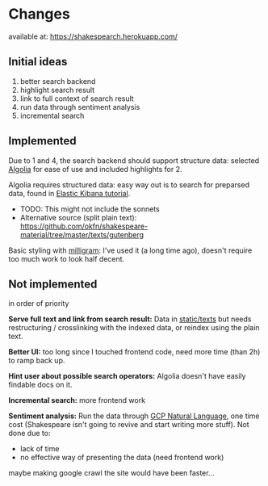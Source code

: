 # Changes

available at: https://shakespearch.herokuapp.com/

## Initial ideas

1. better search backend
2. highlight search result
3. link to full context of search result
4. run data through sentiment analysis
5. incremental search

## Implemented

Due to 1 and 4, the search backend should support structure data:
selected [Algolia](https://www.algolia.com/) for ease of use and included highlights for 2.

Algolia requires structured data:
easy way out is to search for preparsed data, found in [Elastic Kibana tutorial](https://www.elastic.co/guide/en/kibana/6.8/tutorial-load-dataset.html).

- TODO: This might not include the sonnets
- Alternative source (split plain text): https://github.com/okfn/shakespeare-material/tree/master/texts/gutenberg

Basic styling with [milligram](https://milligram.io/):
I've used it (a long time ago), doesn't require too much work to look half decent.

## Not implemented

in order of priority

**Serve full text and link from search result:**
Data in [static/texts](./static/texts/) but needs restructuring / crosslinking with the indexed data,
or reindex using the plain text.

**Better UI:**
too long since I touched frontend code, need more time (than 2h) to ramp back up.

**Hint user about possible search operators:**
Algolia doesn't have easily findable docs on it.

**Incremental search:**
more frontend work

**Sentiment analysis:**
Run the data through [GCP Natural Language](https://cloud.google.com/natural-language), one time cost (Shakespeare isn't going to revive and start writing more stuff). Not done due to:

- lack of time
- no effective way of presenting the data (need frontend work)

maybe making google crawl the site would have been faster...
